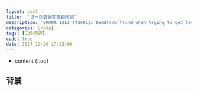 ```yaml
---
layout: post
title:  "记一次数据库死锁问题"
description: "ERROR 1213 (40001): Deadlock found when trying to get lock; try restarting transaction"
categories: [code]
tags: [工作感悟]
code: true
date: 2017-12-20 17:22:00
---
```


* content
{:toc}

## 背景
　
  
